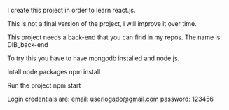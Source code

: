 I create this project in order to learn react.js.

This is not a final version of the project, i will improve it over time.

This project needs a back-end that you can find in my repos. The name is: DIB_back-end

To try this you have to have mongodb installed and node.js.

Intall node packages
npm install

Run the project
npm start

Login credentials are:
email: userlogado@gmail.com
password: 123456
